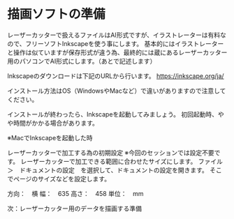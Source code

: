 # 描画ソフトの準備

レーザーカッターで扱えるファイルはAI形式ですが、イラストレーターは有料なので、フリーソフトInkscapeを使う事にします。
基本的にはイラストレーターと操作は似ていますが保存形式が違う為、最終的には蔵にあるレーザーカッター用のパソコンでAI形式にします。（あとで記述します）

Inkscapeのダウンロードは下記のURLから行います。
https://inkscape.org/ja/

インストール方法はOS（WindowsやMacなど）で違いがありますので注意してください。

インストールが終わったら、Inkscapeを起動してみましょう。
初回起動時、やや時間がかかる場合があります。

※MacでInkscapeを起動した時


レーザーカッターで加工する為の初期設定
※今回のセッションでは設定不要です。
レーザーカッターで加工できる範囲に合わせたサイズにします。
ファイル　＞　ドキュメントの設定　を選択して、ドキュメントの設定を開きます。
そこでページのサイズなどを設定します。

方向：　横
幅：　635
高さ：　458
単位：　mm

次：レーザーカッター用のデータを描画する準備
